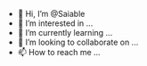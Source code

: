 - 👋 Hi, I’m @Saiable
- 👀 I’m interested in ...
- 🌱 I’m currently learning ...
- 💞️ I’m looking to collaborate on ...
- 📫 How to reach me ...

<!---
Saiable/Saiable is a ✨ special ✨ repository because its `README.md` (this file) appears on your GitHub profile.
You can click the Preview link to take a look at your changes.
--->
